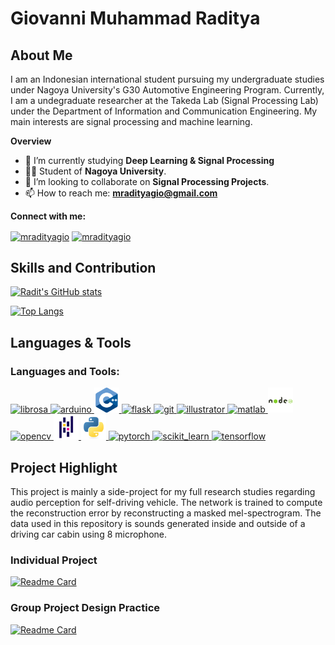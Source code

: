 # Giovanni Muhammad Raditya

## About Me
<p>
I am an Indonesian international student pursuing my undergraduate studies under Nagoya University's G30 Automotive Engineering Program. Currently, I am a undegraduate researcher at the Takeda Lab (Signal Processing Lab) under the Department of Information and Communication Engineering. My main interests are signal processing and machine learning. 
</p>

**Overview**
- 🌱 I’m currently studying **Deep Learning & Signal Processing**
- 👨‍🏛 Student of **Nagoya University**.
- 👯 I’m looking to collaborate on **Signal Processing Projects**.
- 📫 How to reach me: **mradityagio@gmail.com**

**Connect with me:**
<p align="left">
  <a href="https://www.linkedin.com/in/mradityagio/" target="_blank"><img align="center" src="https://raw.githubusercontent.com/rahuldkjain/github-profile-readme-generator/master/src/images/icons/Social/linked-in-alt.svg" alt="mradityagio" height="30" width="40" /></a>
  <a href="https://instagram.com/mradityagio" target="_blank"><img align="center" src="https://raw.githubusercontent.com/rahuldkjain/github-profile-readme-generator/master/src/images/icons/Social/instagram.svg" alt="mradityagio" height="30" width="40" /></a>
</p>

## Skills and Contribution

[![Radit's GitHub stats](https://github-readme-stats.vercel.app/api?username=mraditya01&hide=css&layout=compact&count_private=true&theme=gruvbox)](https://github.com/mraditya01)

[![Top Langs](https://github-readme-stats.vercel.app/api/top-langs/?username=mraditya01&hide=css&layout=compact&count_private=true&theme=gruvbox)](https://github.com/mraditya01)
 
## Languages & Tools
<h3 align="left">Languages and Tools:</h3>
<p align="left"> <a href="https://librosa.org/doc/main/index.html" target="_blank" rel="noreferrer"> <img src="https://avatars.githubusercontent.com/u/18124827?s=280&v=4" alt="librosa" width="40" height="40"/> </a><a href="https://www.arduino.cc/" target="_blank" rel="noreferrer"> <img src="https://cdn.worldvectorlogo.com/logos/arduino-1.svg" alt="arduino" width="40" height="40"/> </a> <a href="https://www.w3schools.com/cpp/" target="_blank" rel="noreferrer"> <img src="https://raw.githubusercontent.com/devicons/devicon/master/icons/cplusplus/cplusplus-original.svg" alt="cplusplus" width="40" height="40"/> </a> <a href="https://flask.palletsprojects.com/" target="_blank" rel="noreferrer"> <img src="https://www.vectorlogo.zone/logos/pocoo_flask/pocoo_flask-icon.svg" alt="flask" width="40" height="40"/> </a> <a href="https://git-scm.com/" target="_blank" rel="noreferrer"> <img src="https://www.vectorlogo.zone/logos/git-scm/git-scm-icon.svg" alt="git" width="40" height="40"/> </a> <a href="https://www.adobe.com/in/products/illustrator.html" target="_blank" rel="noreferrer"> <img src="https://www.vectorlogo.zone/logos/adobe_illustrator/adobe_illustrator-icon.svg" alt="illustrator" width="40" height="40"/> </a> <a href="https://www.mathworks.com/" target="_blank" rel="noreferrer"> <img src="https://upload.wikimedia.org/wikipedia/commons/2/21/Matlab_Logo.png" alt="matlab" width="40" height="40"/> </a> <a href="https://nodejs.org" target="_blank" rel="noreferrer"> <img src="https://raw.githubusercontent.com/devicons/devicon/master/icons/nodejs/nodejs-original-wordmark.svg" alt="nodejs" width="40" height="40"/> </a> <a href="https://opencv.org/" target="_blank" rel="noreferrer"> <img src="https://www.vectorlogo.zone/logos/opencv/opencv-icon.svg" alt="opencv" width="40" height="40"/> </a> <a href="https://pandas.pydata.org/" target="_blank" rel="noreferrer"> <img src="https://raw.githubusercontent.com/devicons/devicon/2ae2a900d2f041da66e950e4d48052658d850630/icons/pandas/pandas-original.svg" alt="pandas" width="40" height="40"/> </a> <a href="https://www.python.org" target="_blank" rel="noreferrer"> <img src="https://raw.githubusercontent.com/devicons/devicon/master/icons/python/python-original.svg" alt="python" width="40" height="40"/> </a> <a href="https://pytorch.org/" target="_blank" rel="noreferrer"> <img src="https://www.vectorlogo.zone/logos/pytorch/pytorch-icon.svg" alt="pytorch" width="40" height="40"/> </a> <a href="https://scikit-learn.org/" target="_blank" rel="noreferrer"> <img src="https://upload.wikimedia.org/wikipedia/commons/0/05/Scikit_learn_logo_small.svg" alt="scikit_learn" width="40" height="40"/> </a> <a href="https://www.tensorflow.org" target="_blank" rel="noreferrer"> <img src="https://www.vectorlogo.zone/logos/tensorflow/tensorflow-icon.svg" alt="tensorflow" width="40" height="40"/> </a> </p>
 
## Project Highlight  
This project is mainly a side-project for my full research studies regarding audio perception for self-driving vehicle. The network is trained to compute the reconstruction error by reconstructing a masked mel-spectrogram. The data used in this repository is sounds generated inside and outside of a driving car cabin using 8 microphone. 
### Individual Project
[![Readme Card](https://github-readme-stats.vercel.app/api/pin/?username=mraditya01&repo=Anomaly_detection_using_U-net_mask_reconstruction&theme=gruvbox)](https://github.com/mraditya01/Anomaly_detection_using_U-net_mask_reconstruction)
### Group Project Design Practice
[![Readme Card](https://github-readme-stats.vercel.app/api/pin/?username=jgfranco17&repo=design-practice-2&theme=gruvbox)](https://github.com/jgfranco17/design-practice-2)
